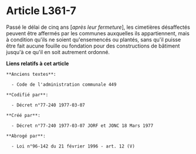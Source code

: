 # Article L361-7

Passé le délai de cinq ans [*après leur fermeture*], les cimetières désaffectés peuvent être affermés par les communes
auxquelles ils appartiennent, mais à condition qu'ils ne soient qu'ensemencés ou plantés, sans qu'il puisse être fait aucune
fouille ou fondation pour des constructions de bâtiment jusqu'à ce qu'il en soit autrement ordonné.

**Liens relatifs à cet article**

	**Anciens textes**:

	  - Code de l'administration communale 449

	**Codifié par**:

	  - Décret n°77-240 1977-03-07

	**Créé par**:

	  - Décret n°77-240 1977-03-07 JORF et JONC 18 Mars 1977

	**Abrogé par**:

	  - Loi n°96-142 du 21 février 1996 - art. 12 (V)
